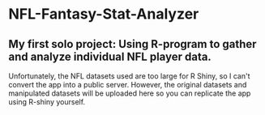 # NFL-Fantasy-Stat-Analyzer
## My first solo project: Using R-program to gather and analyze individual NFL player data.
Unfortunately, the NFL datasets used are too large for R Shiny, so I can't convert the app into a public server. 
However, the original datasets and manipulated datasets will be uploaded here so you can replicate the app using R-shiny yourself.

